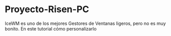 # Proyecto-Risen-PC
IceWM es uno de los mejores Gestores de Ventanas ligeros, pero no es muy bonito. En este tutorial cómo personalizarlo
